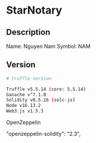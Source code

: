 # StarNotary

## Description

Name: Nguyen Nam
Symbol: NAM

## Version

```bash
# truffle version

Truffle v5.5.14 (core: 5.5.14)
Ganache v^7.1.0
Solidity v0.5.16 (solc-js)
Node v16.13.2
Web3.js v1.5.3
```

OpenZeppelin

  "openzeppelin-solidity": "2.3",

